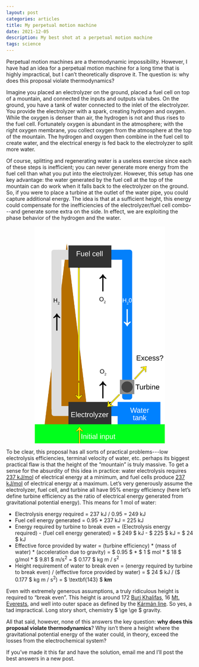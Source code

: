 ```yaml
---
layout: post
categories: articles
title: My perpetual motion machine
date: 2021-12-05
description: My best shot at a perpetual motion machine
tags: science
---
```


Perpetual motion machines are a thermodynamic impossibility.
However, I have had an idea for a perpetual motion machine for a long time
that is highly impractical,
but I can’t theoretically disprove it.
The question is: why does this proposal violate thermodynamics?

Imagine you placed an electrolyzer on the ground, placed a fuel cell on top of a mountain,
and connected the inputs and outputs via tubes.
On the ground, you have a tank of water connected to the inlet of the electrolyzer.
You provide the electrolyzer with a spark, creating hydrogen and oxygen.
While the oxygen is denser than air, the hydrogen is not and thus rises to the fuel cell.
Fortunately oxygen is abundant in the atmosphere; with the right oxygen membrane,
you collect oxygen from the atmosphere at the top of the mountain.
The hydrogen and oxygen then combine in the fuel cell to create water,
and the electrical energy is fed back to the electrolyzer to split more water. 

Of course, splitting and regenerating water is a useless exercise since each of these steps is inefficient; you can never generate more energy from the fuel cell than what you put into the electrolyzer.
However, this setup has one key advantage: the water generated by the fuel cell at the top of the mountain can do work when it falls back to the electrolyzer on the ground.
So, if you were to place a turbine at the outlet of the water pipe,
you could capture additional energy.
The idea is that at a sufficient height,
this energy could compensate for the inefficiencies of the electrolyzer/fuel cell combo---and generate some extra on the side.
In effect, we are exploiting the phase behavior of the hydrogen and the water.

<p>
<img src="/img/perpetual_motion/schematic.svg" style="display:block; margin-left: auto; margin-right: auto;" width="350px">
</p>

To be clear, this proposal has all sorts of practical problems---low electrolysis efficiencies, terminal velocity of water, etc. perhaps its biggest practical flaw is that the height of the “mountain” is truly massive.
To get a sense for the absurdity of this idea in practice:
water electrolysis requires [237 kJ/mol](http://hyperphysics.phy-astr.gsu.edu/hbase/thermo/electrol.html) of electrical energy at a minimum,
and fuel cells produce [237 kJ/mol](http://hyperphysics.phy-astr.gsu.edu/hbase/thermo/electrol.html) of electrical energy at a maximum.
Let’s very generously assume the electrolyzer, fuel cell, and turbine
all have 95% energy efficiency (here let’s define turbine efficiency
as the ratio of electrical energy generated from gravitational potential energy).
This means for 1 mol of water:
- Electrolysis energy required = $237$ kJ / $0.95$ = $249$ kJ
- Fuel cell energy generated = $0.95$ * $237$ kJ = $225$ kJ
- Energy required by turbine to break even = (Electrolysis energy required) - (fuel cell energy generated) = $ 249 $ kJ - $ 225 $ kJ = $ 24 $ kJ
- Effective force provided by water = (turbine efficiency) * (mass of water) * (acceleration due to gravity) = $ 0.95 $ * $ 1 $ mol * $ 18 $ g/mol * $ 9.81 $ m/s$^2$ = $ 0.177 $ kg m / s$^2$
- Height requirement of water to break even = (energy required by turbine to break even) / (effective force provided by water) = $ 24 $ kJ / ($ 0.177 $ kg m / s$^2$) = $ \textbf{143} $ **km**

Even with extremely generous assumptions, a truly ridiculous height is required to “break even”.
This height is around 172 [Burj Khalifas](https://en.wikipedia.org/wiki/Burj_Khalifa),
16 [Mt. Everests](https://en.wikipedia.org/wiki/Mount_Everest),
and well into outer space as defined by the [Kármán line](https://en.wikipedia.org/wiki/Kármán_line).
So yes, a tad impractical. Long story short, chemistry $ \ge \ge $ gravity.

All that said, however, none of this answers the key question:
**why does this proposal violate thermodynamics**?
Why isn’t there a height where the gravitational potential energy of the water
could, in theory, exceed the losses from the electrochemical system?

If you’ve made it this far and have the solution, email me and I’ll post the best answers in a new post. 
